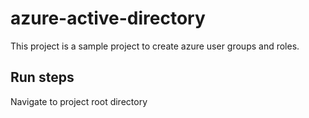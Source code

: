 # azure-active-directory
This project is a sample project to create azure user groups and roles.

## Run steps
Navigate to project root directory
``````
